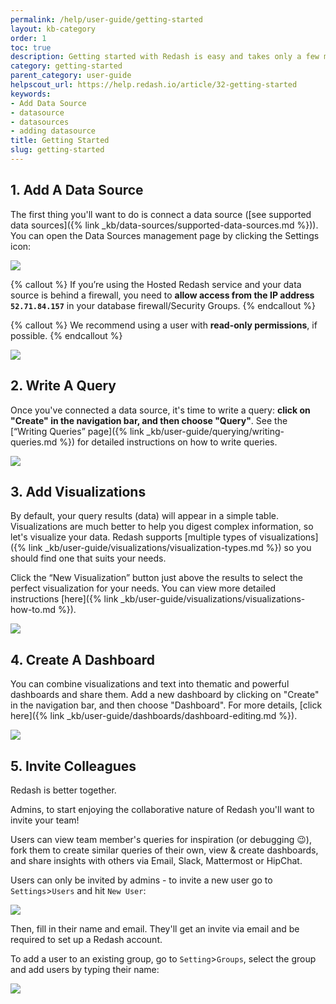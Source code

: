 ```yaml
---
permalink: /help/user-guide/getting-started
layout: kb-category
order: 1
toc: true
description: Getting started with Redash is easy and takes only a few minutes - connect a data source, write a query, add a visualization, create a dashboard and invite your colleagues!
category: getting-started
parent_category: user-guide
helpscout_url: https://help.redash.io/article/32-getting-started
keywords:
- Add Data Source
- datasource
- datasources
- adding datasource
title: Getting Started
slug: getting-started
---
```


## 1. Add A Data Source

The first thing you'll want to do is connect a data source ([see supported data sources]({% link _kb/data-sources/supported-data-sources.md %})). You can open the Data Sources management page by clicking the Settings icon:

![](/assets/images/docs/settings_icon.png)

{% callout %}
If you’re using the Hosted Redash service and your data source is behind a firewall, you need to **allow access from the IP address `52.71.84.157`** in your database firewall/Security Groups.
{% endcallout %}

{% callout %}
We recommend using a user with **read-only permissions**, if possible.
{% endcallout %}

![](/assets/images/docs/gitbook/add-data-source.gif)

## 2. Write A Query

Once you've connected a data source, it's time to write a query: **click on "Create" in the navigation bar, and then choose "Query"**. See the [“Writing Queries” page]({% link _kb/user-guide/querying/writing-queries.md %}) for detailed instructions on how to write queries.

![](https://59005a708ebdd932a2ed5f47--redashio.netlify.com/assets/images/docs/gifs/queries/add_new_query.gif)

## 3. Add Visualizations

By default, your query results (data) will appear in a simple table. Visualizations are much better to help you digest complex information, so let's visualize your data. Redash supports [multiple types of
visualizations]({% link _kb/user-guide/visualizations/visualization-types.md %}) so you should find one that suits your needs.

Click the “New Visualization” button just above the results to select the perfect visualization for your needs.  You can view more detailed instructions [here]({% link _kb/user-guide/visualizations/visualizations-how-to.md %}).

![](https://59005a708ebdd932a2ed5f47--redashio.netlify.com/assets/images/docs/gifs/visualization/new_viz.gif)

## 4. Create A Dashboard

You can combine visualizations and text into thematic and powerful dashboards and share them. Add a new dashboard by clicking on "Create" in the navigation bar, and then choose "Dashboard". For more details, [click here]({% link _kb/user-guide/dashboards/dashboard-editing.md %}).

![](https://59005a708ebdd932a2ed5f47--redashio.netlify.com/assets/images/docs/gifs/dashboards/dashboards.gif)

## 5. Invite Colleagues

Redash is better together.

Admins, to start enjoying the collaborative nature of Redash you'll want to invite your team!

Users can view team member's queries for inspiration (or debugging 😉), fork them to create similar queries of their own, view & create dashboards, and share insights with others via Email, Slack, Mattermost or HipChat.

Users can only be invited by admins - to invite a new user go to `Settings`>`Users` and hit `New User`:

![](/assets/images/docs/gitbook/add-user.png)

Then, fill in their name and email. They'll get an invite via email and be required to set up a Redash account.

To add a user to an existing group, go to `Setting`>`Groups`, select the group and add users by typing their name:

![](/assets/images/docs/gitbook/view-only-groups.png)

